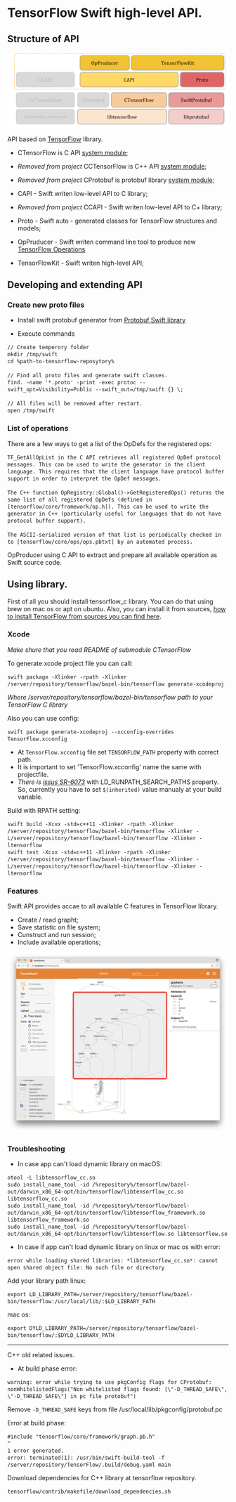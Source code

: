 # TensorFlow Swift high-level API.


## Structure of API
![architecture](https://raw.githubusercontent.com/Octadero/TensorFlow/master/Documentation/resources/TensorFlowProject@2x.png)

API based on [TensorFlow](https://www.tensorflow.org) library.
* CTensorFlow is C API [system module](https://github.com/apple/swift-package-manager/blob/master/Documentation/Usage.md#require-system-libraries);
* _Removed from project_ CCTensorFlow is C++ API [system module](https://github.com/apple/swift-package-manager/blob/master/Documentation/Usage.md#require-system-libraries);
* _Removed from project_ CProtobuf is protobuf library [system module](https://github.com/apple/swift-package-manager/blob/master/Documentation/Usage.md#require-system-libraries);

* CAPI - Swift writen low-level API to C library;
* _Removed from project_ CCAPI - Swift writen low-level API to C+ library;
* Proto - Swift auto - generated classes for TensorFlow structures and models;
* OpPruducer - Swift writen command line tool to produce new [TensorFlow Operations](https://www.tensorflow.org/extend/architecture)
* TensorFlowKit - Swift writen high-level API;

## Developing and extending API

### Create new proto files

* Install swift protobuf generator from [Protobuf Swift library](https://github.com/apple/swift-protobuf) 

* Execute commands

```
// Create temperory folder
mkdir /tmp/swift
cd %path-to-tensorflow-reposytory%

// Find all proto files and generate swift classes.
find. -name '*.proto' -print -exec protoc --swift_opt=Visibility=Public --swift_out=/tmp/swift {} \;

// All files will be removed after restart.
open /tmp/swift
```

### List of operations
There are a few ways to get a list of the OpDefs for the registered ops:

```
TF_GetAllOpList in the C API retrieves all registered OpDef protocol messages. This can be used to write the generator in the client language. This requires that the client language have protocol buffer support in order to interpret the OpDef messages.

The C++ function OpRegistry::Global()->GetRegisteredOps() returns the same list of all registered OpDefs (defined in [tensorflow/core/framework/op.h]). This can be used to write the generator in C++ (particularly useful for languages that do not have protocol buffer support).

The ASCII-serialized version of that list is periodically checked in to [tensorflow/core/ops/ops.pbtxt] by an automated process.

```
OpProducer using C API to extract and prepare all available operation as Swift source code.

## Using library.

First of all you should install tensorflow_c library. You can do that using brew on mac os or apt on ubuntu.
Also, you can install it from sources, [how to install TensorFlow from sources you can find here](https://www.octadero.com/2017/08/27/tensorflow-c-environment/).

### Xcode
*Make shure that you read README of submodule CTensorFlow*

To generate xcode project file you can call:

```
swift package -Xlinker -rpath -Xlinker /server/repository/tensorflow/bazel-bin/tensorflow generate-xcodeproj
```
_Where */server/repository/tensorflow/bazel-bin/tensorflow* path to your TensorFlow C library_

Also you can use config:
```
swift package generate-xcodeproj --xcconfig-overrides TensorFlow.xcconfig
```

* At `TensorFlow.xcconfig` file set `TENSORFLOW_PATH` property with correct path.
* It is important to set 'TensorFlow.xcconfig' name the same with projectfile.
* *There is [issus SR-6073](https://bugs.swift.org/browse/SR-6073)* with LD_RUNPATH_SEARCH_PATHS property. So, currently you have to set `$(inherited)` value manualy at your build variable.

Build with RPATH setting:
```
swift build -Xcxx -std=c++11 -Xlinker -rpath -Xlinker /server/repository/tensorflow/bazel-bin/tensorflow -Xlinker -L/server/repository/tensorflow/bazel-bin/tensorflow -Xlinker -ltensorflow
swift test -Xcxx -std=c++11 -Xlinker -rpath -Xlinker /server/repository/tensorflow/bazel-bin/tensorflow -Xlinker -L/server/repository/tensorflow/bazel-bin/tensorflow -Xlinker -ltensorflow
```
### Features
Swift API provides accae to all available C features in TensorFlow library.

* Create / read grapht;
* Save statistic on file system;
* Cunstruct and run session;
* Include available operations;

![graph](https://raw.githubusercontent.com/Octadero/TensorFlow/master/Documentation/resources/grapht@2x.png)

### Troubleshooting
* In case app can't load dynamic library on macOS:

```
otool -L libtensorflow_cc.so
sudo install_name_tool -id /%repository%/tensorflow/bazel-out/darwin_x86_64-opt/bin/tensorflow/libtensorflow_cc.so libtensorflow_cc.so
sudo install_name_tool -id /%repository%/tensorflow/bazel-out/darwin_x86_64-opt/bin/tensorflow/libtensorflow_framework.so libtensorflow_framework.so
sudo install_name_tool -id /%repository%/tensorflow/bazel-out/darwin_x86_64-opt/bin/tensorflow/libtensorflow.so libtensorflow.so
```

* In case if app can't load dynamic library on linux or mac os with error:
```
error while loading shared libraries: *libtensorflow_cc.so*: cannot open shared object file: No such file or directory
```
Add your library path linux:
```
export LD_LIBRARY_PATH=/server/repository/tensorflow/bazel-bin/tensorflow:/usr/local/lib/:$LD_LIBRARY_PATH
```
mac os:
```
export DYLD_LIBRARY_PATH=/server/repository/tensorflow/bazel-bin/tensorflow/:$DYLD_LIBRARY_PATH
```

---
C++ old related issues.

* At build phase error:
```
warning: error while trying to use pkgConfig flags for CProtobuf: nonWhitelistedFlags("Non whitelisted flags found: [\"-D_THREAD_SAFE\", \"-D_THREAD_SAFE\"] in pc file protobuf")
```
Remove `-D_THREAD_SAFE` keys from file /usr/local/lib/pkgconfig/protobuf.pc

Error at build phase:
```
#include "tensorflow/core/framework/graph.pb.h"                                                                                                                                         ^                                                                                                                                                                     1 error generated.                                                                                                                                                             error: terminated(1): /usr/bin/swift-build-tool -f /server/repository/TensorFlow/.build/debug.yaml main
```

Download dependencies for C++ library at tensorflow repository.
```
tensorflow/contrib/makefile/download_dependencies.sh
```

